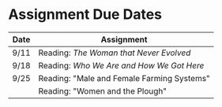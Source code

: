 # Assignment Due Dates

| Date | Assignment |
| ------- | -------------- |
| 9/11 | Reading:  _The Woman that Never Evolved_ |
| 9/18 | Reading:  _Who We Are and How We Got Here_ |
| 9/25 | Reading:  "Male and Female Farming Systems" |
|      | Reading:  "Women and the Plough" |
